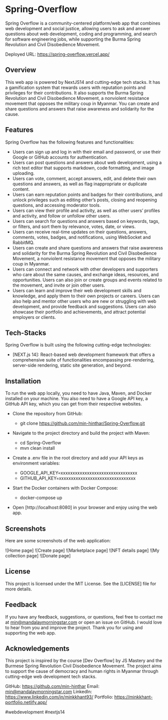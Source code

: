 # Spring-Overflow
Spring Overflow is a community-centered platform/web app that combines web development and social justice, allowing users to ask and answer questions about web development, coding and programming, and search for software engineering jobs, while supporting the Burma Spring Revolution and Civil Disobedience Movement.

Deployed URL: https://spring-overflow.vercel.app/

## Overview
This web app is powered by NextJS14 and cutting-edge tech stacks. It has a gamification system that rewards users with reputation points and privileges for their contributions. It also supports the Burma Spring Revolution and Civil Disobedience Movement, a nonviolent resistance movement that opposes the military coup in Myanmar. You can create and share questions and answers that raise awareness and solidarity for the cause.

## Features

Spring Overflow has the following features and functionalities:

- Users can sign up and log in with their email and password, or use their Google or GitHub accounts for authentication.
- Users can post questions and answers about web development, using a rich text editor that supports markdown, code formatting, and image uploading.
- Users can vote, comment, accept answers, edit, and delete their own questions and answers, as well as flag inappropriate or duplicate content.
- Users can earn reputation points and badges for their contributions, and unlock privileges such as editing other’s posts, closing and reopening questions, and accessing moderator tools.
- Users can view their profile and activity, as well as other users’ profiles and activity, and follow or unfollow other users.
- Users can search for questions and answers based on keywords, tags, or filters, and sort them by relevance, votes, date, or views.
- Users can receive real-time updates on their questions, answers, comments, votes, badges, and notifications, using WebSocket and RabbitMQ.
- Users can create and share questions and answers that raise awareness and solidarity for the Burma Spring Revolution and Civil Disobedience Movement, a nonviolent resistance movement that opposes the military coup in Myanmar.
- Users can connect and network with other developers and supporters who care about the same causes, and exchange ideas, resources, and opportunities. Users can also join or create groups and events related to the movement, and invite or join other users.
- Users can learn and improve their web development skills and knowledge, and apply them to their own projects or careers. Users can also help and mentor other users who are new or struggling with web development, and provide feedback and suggestions. Users can also showcase their portfolio and achievements, and attract potential employers or clients.

## Tech-Stacks

Spring Overflow is built using the following cutting-edge technologies:

- [NEXT.js 14]:  React-based web development framework that offers a comprehensive suite of functionalities encompassing pre-rendering, server-side rendering, static site generation, and beyond.

## Installation

To run the web app locally, you need to have Java, Maven, and Docker installed on your machine. You also need to have a Google API key, a GitHub API key, which you can get from their respective websites.

- Clone the repository from GitHub:
  - git clone https://github.com/min-hinthar/Spring-Overflow.git
    
- Navigate to the project directory and build the project with Maven:
  - cd Spring-Overflow
  - mvn clean install
    
- Create a .env file in the root directory and add your API keys as environment variables:
  - GOOGLE_API_KEY=xxxxxxxxxxxxxxxxxxxxxxxxxxxxxxxx
  - GITHUB_API_KEY=xxxxxxxxxxxxxxxxxxxxxxxxxxxxxxxx

- Start the Docker containers with Docker Compose:
  - docker-compose up

- Open [http://localhost:8080] in your browser and enjoy using the web app.


## Screenshots

Here are some screenshots of the web application:

![Home page]
![Create page]
![Marketplace page]
![NFT details page]
![My collection page]
![Donate page]

## License

This project is licensed under the MIT License. See the [LICENSE] file for more details.

## Feedback

If you have any feedback, suggestions, or questions, feel free to contact me at min@mandalaymorningstar.com or open an issue on GitHub. I would love to hear from you and improve the project. Thank you for using and supporting the web app.

## Acknowledgements

This project is inspired by the course [Dev Overflow] by JS Mastery and the Burmese Spring Revolution Civil Disobedience Movement. The project aims to support the cause of democracy and human rights in Myanmar through cutting-edge web development tech stacks.

GitHub: https://github.com/min-hinthar 
Email: min@mandalaymorningstar.com 
LinkedIn: https://www.linkedin.com/in/minkkhant93/ 
Portfolio: https://minkkhant-portfolio.netlify.app/ 

#webdevelopment #nextjs14

